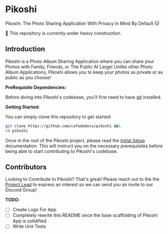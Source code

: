 # Pikoshi

Pikoshi: The Photo Sharing Application With Privacy In Mind By Default 🐱

:construction: This repository is currently under heavy construction.

## Introduction

Pikoshi is a Photo Album Sharing Application where you can share your Photos
with Family, Friends, or The Public At Large! Unlike other Photo Album
Applications, Pikoshi allows you to keep your photos as private or as public as
you choose!

**PreRequisite Dependencies:**

Before diving into Pikoshi's codebase, you'll first need to have
[git](https://git-scm.com/book/en/v2/Getting-Started-Installing-Git) installed.

**Getting Started:**

You can simply clone this repository to get started:

```sh
git clone https://github.com/cafededevs/pikoshi &&\
cd pikoshi
```

Once in the root of the Pikoshi project, please read the
[Initial Setup](./docs/initial_setup.md) documentation. This will instruct you
on the necessary prerequisites before being able to start contributing to
Pikoshi's codebase.

## Contributors

Looking to Contribute to Pikoshi? That's great! Please reach out to the the
[Project Lead](https://github.com/tomit4) to express an interest so we can send
you an invite to our Discord Group!

**TODO:**

- [ ] Create Logo For App
- [ ] Completely rewrite this README once the base scaffolding of Pikoshi App is
      solidified.
- [ ] Write Unit Tests
